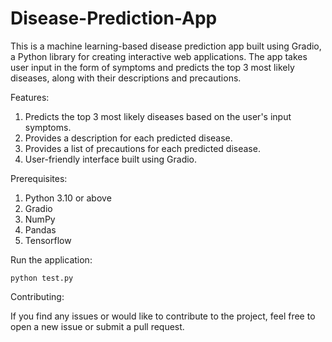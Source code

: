 # Disease-Prediction-App
This is a machine learning-based disease prediction app built using Gradio, a Python library for creating interactive web applications.
The app takes user input in the form of symptoms and predicts the top 3 most likely diseases, along with their descriptions and precautions.

Features:
1. Predicts the top 3 most likely diseases based on the user's input symptoms.
2. Provides a description for each predicted disease.
3. Provides a list of precautions for each predicted disease.
4. User-friendly interface built using Gradio.

Prerequisites:
1. Python 3.10 or above
2. Gradio
3. NumPy
4. Pandas
5. Tensorflow

Run the application:
```shell
python test.py
```

Contributing:

If you find any issues or would like to contribute to the project, feel free to open a new issue or submit a pull request.
